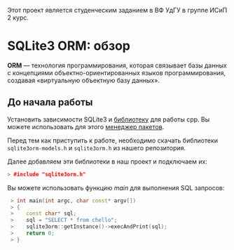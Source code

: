 Этот проект является студенческим заданием в ВФ УдГУ в группе ИСиП 2 курс.
#



# SQLite3 ORM: обзор

**ORM** — технология программирования, которая связывает базы данных с концепциями объектно-ориентированных языков программирования, создавая «виртуальную объектную базу данных».

## До начала работы

Установить зависимости SQLite3 и [библиотеку](https://www.sqlite.org/cintro.html) для работы cpp. Вы можете использовать для этого [менеджер пакетов](https://github.com/microsoft/vcpkg).

Перед тем как приступить к работе, необходимо скачать библиотеки `sqlite3orm-models.h` и `sqlite3orm.h` из нашего репозитория.

Далее добавляем эти библиотеки в наш проект и подключаем их:
```c++
> #include "sqlite3orm.h"
```

Вы можете использовать функцию *main* для выполнения SQL запросов:

```c++
 > int main(int argc, char const* argv[])
 > {
 >    const char* sql;
 >    sql = "SELECT * from chello";
 >    sqlite3orm::getInstance()->execAndPrint(sql);
 >    return 0;
 > }
```

